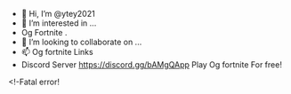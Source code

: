 - 👋 Hi, I’m @ytey2021
- 👀 I’m interested in ...
- Og Fortnite
.
- 💞️ I’m looking to collaborate on ...
- 📫 Og fortnite Links
- Discord Server https://discord.gg/bAMgQApp   Play Og fortnite For free!

<!-Fatal error!


